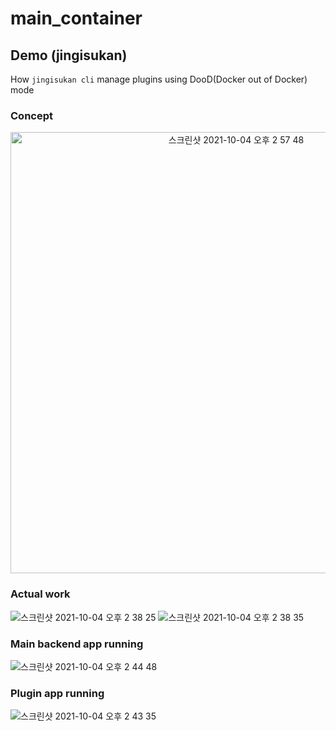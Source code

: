 # main_container

## Demo (jingisukan)

How `jingisukan cli` manage plugins using DooD(Docker out of Docker) mode

### Concept
<div align="center">
  <img width="706" alt="스크린샷 2021-10-04 오후 2 57 48" src="https://user-images.githubusercontent.com/16532326/135801173-6e1aa029-d4cb-4443-a74b-a988c5e5113a.png">
</div>

### Actual work

![스크린샷 2021-10-04 오후 2 38 25](https://user-images.githubusercontent.com/16532326/135799538-85aa1fdc-ad46-47c6-bea9-06b3f3205415.png)
![스크린샷 2021-10-04 오후 2 38 35](https://user-images.githubusercontent.com/16532326/135799547-003f40bb-ba6a-4554-9644-69616c8b61a2.png)

### Main backend app running
![스크린샷 2021-10-04 오후 2 44 48](https://user-images.githubusercontent.com/16532326/135799987-ef10b3c9-d995-43c3-a18e-f1745570d430.png)

### Plugin app running
![스크린샷 2021-10-04 오후 2 43 35](https://user-images.githubusercontent.com/16532326/135799904-f074880a-3cf1-441c-b037-dc5d2084d4a7.png)
